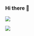 ### Hi there 👋

![](https://github-readme-stats.vercel.app/api?username=jark006)

![](https://github-readme-stats.vercel.app/api/top-langs/?username=jark006)
